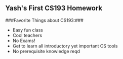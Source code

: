 ## Yash's First CS193 Homework


###Favorite Things about CS193:###
- Easy fun class
- Cool teachers
- No Exams!
- Get to learn all introductory yet important CS tools
- No prerequisite knowledge reqd
